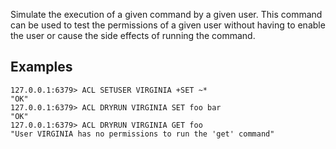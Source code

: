 Simulate the execution of a given command by a given user.
This command can be used to test the permissions of a given user without having to enable the user or cause the side effects of running the command.

## Examples

```
127.0.0.1:6379> ACL SETUSER VIRGINIA +SET ~*
"OK"
127.0.0.1:6379> ACL DRYRUN VIRGINIA SET foo bar
"OK"
127.0.0.1:6379> ACL DRYRUN VIRGINIA GET foo
"User VIRGINIA has no permissions to run the 'get' command"
```

